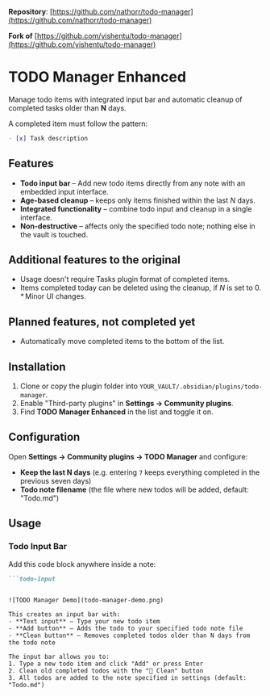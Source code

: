**Repository**: [https://github.com/nathorr/todo-manager](https://github.com/nathorr/todo-manager)

**Fork of** [https://github.com/yishentu/todo-manager](https://github.com/yishentu/todo-manager)

# TODO Manager Enhanced

Manage todo items with integrated input bar and automatic cleanup of completed tasks older than **N** days.

A completed item must follow the pattern:

```markdown
- [x] Task description
```

## Features

* **Todo input bar** – Add new todo items directly from any note with an embedded input interface.
* **Age-based cleanup** – keeps only items finished within the last *N* days.
* **Integrated functionality** – combine todo input and cleanup in a single interface.
* **Non-destructive** – affects only the specified todo note; nothing else in the vault is touched.

## Additional features to the original

* Usage doesn't require Tasks plugin format of completed items.
* Items completed today can be deleted using the cleanup, if *N* is set to 0.
* Minor UI changes.

## Planned features, not completed yet

* Automatically move completed items to the bottom of the list.

## Installation

1. Clone or copy the plugin folder into
   `YOUR_VAULT/.obsidian/plugins/todo-manager`.
2. Enable "Third-party plugins" in **Settings → Community plugins**.
3. Find **TODO Manager Enhanced** in the list and toggle it on.

## Configuration

Open **Settings → Community plugins → TODO Manager** and configure:
- **Keep the last N days** (e.g. entering `7` keeps everything completed in the previous seven days)
- **Todo note filename** (the file where new todos will be added, default: "Todo.md")

## Usage

### Todo Input Bar

Add this code block anywhere inside a note:

```markdown
```todo-input
```
```

![TODO Manager Demo](todo-manager-demo.png)

This creates an input bar with:
- **Text input** – Type your new todo item
- **Add button** – Adds the todo to your specified todo note file
- **Clean button** – Removes completed todos older than N days from the todo note

The input bar allows you to:
1. Type a new todo item and click "Add" or press Enter
2. Clean old completed todos with the "🧹 Clean" button
3. All todos are added to the note specified in settings (default: "Todo.md")